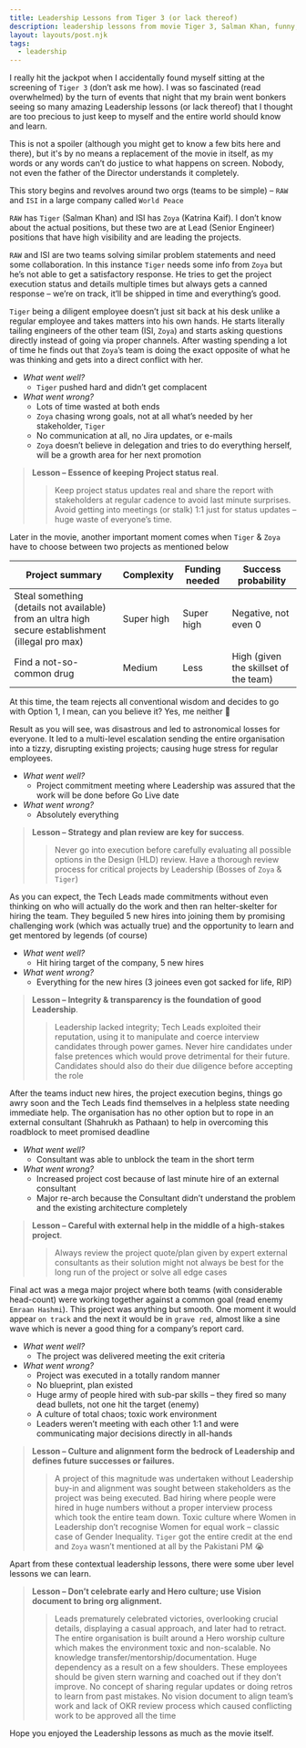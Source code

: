 ```yaml
---
title: Leadership Lessons from Tiger 3 (or lack thereof)
description: leadership lessons from movie Tiger 3, Salman Khan, funny, satire
layout: layouts/post.njk
tags:
  - leadership
---
```


I really hit the jackpot when I accidentally found myself sitting at the screening of `Tiger 3` (don’t ask me how). I was so fascinated (read overwhelmed) by the turn of events that night that my brain went bonkers seeing so many amazing Leadership lessons (or lack thereof) that I thought are too precious to just keep to myself and the entire world should know and learn.

This is not a spoiler (although you might get to know a few bits here and there), but it's by no means a replacement of the movie in itself, as my words or any words can’t do justice to what happens on screen. Nobody, not even the father of the Director understands it completely.

This story begins and revolves around two orgs (teams to be simple) – `RAW` and `ISI` in a large company called `World Peace`

`RAW` has `Tiger` (Salman Khan) and ISI has `Zoya` (Katrina Kaif). I don’t know about the actual positions, but these two are at Lead (Senior Engineer) positions that have high visibility and are leading the projects. 

`RAW` and ISI are two teams solving similar problem statements and need some collaboration. In this instance `Tiger` needs some info from `Zoya` but he’s not able to get a satisfactory response. He tries to get the project execution status and details multiple times but always gets a canned response – we’re on track, it’ll be shipped in time and everything’s good.

`Tiger` being a diligent employee doesn’t just sit back at his desk unlike a regular employee and takes matters into his own hands. He starts literally tailing engineers of the other team (ISI, `Zoya`) and starts asking questions directly instead of going via proper channels. After wasting spending a lot of time he finds out that `Zoya`’s team is doing the exact opposite of what he was thinking and gets into a direct conflict with her.

<div class="message-box">
  
- _What went well?_
  - `Tiger` pushed hard and didn’t get complacent
- _What went wrong?_
  - Lots of time wasted at both ends
  - `Zoya` chasing wrong goals, not at all what’s needed by her stakeholder, `Tiger`
  - No communication at all, no Jira updates, or e-mails
  - `Zoya` doesn’t believe in delegation and tries to do everything herself, will be a growth area for her next promotion

</div>
 
> **Lesson – Essence of keeping Project status real**.
>> Keep project status updates real and share the report with stakeholders at regular cadence to avoid last minute surprises. Avoid getting into meetings (or stalk) 1:1 just for status updates – huge waste of everyone’s time.

Later in the movie, another important moment comes when `Tiger` & `Zoya` have to choose between two projects as mentioned below


|Project summary | Complexity | Funding needed | Success probability
|----------------|------------|----------------|-------------------|
|Steal something (details not available) from an ultra high secure establishment (illegal pro max) | Super high | Super high | Negative, not even 0 |
|Find a not-so-common drug | Medium | Less | High (given the skillset of the team) |

At this time, the team rejects all conventional wisdom and decides to go with Option 1, I mean, can you believe it? Yes, me neither 🤦

Result as you will see, was disastrous and led to astronomical losses for everyone. It led to a multi-level escalation sending the entire organisation into a tizzy, disrupting existing projects; causing huge stress for regular employees.

<div class="message-box">
  
- _What went well?_
  - Project commitment meeting where Leadership was assured that the work will be done before Go Live date
- _What went wrong?_
  - Absolutely everything

</div>

> **Lesson – Strategy and plan review are key for success**.
>> Never go into execution before carefully evaluating all possible options in the Design (HLD) review. Have a thorough review process for critical projects by Leadership (Bosses of `Zoya` & `Tiger`)

As you can expect, the Tech Leads made commitments without even thinking on who will actually do the work and then ran helter-skelter for hiring the team. They beguiled 5 new hires into joining them by promising challenging work (which was actually true) and the opportunity to learn and get mentored by legends (of course)

<div class="message-box">
  
- _What went well?_
  - Hit hiring target of the company, 5 new hires
- _What went wrong?_
  - Everything for the new hires (3 joinees even got sacked for life, RIP)

</div>

> **Lesson – Integrity & transparency is the foundation of good Leadership**.
>> Leadership lacked integrity; Tech Leads exploited their reputation, using it to manipulate and coerce interview candidates through power games. Never hire candidates under false pretences which would prove detrimental for their future. Candidates should also do their due diligence before accepting the role

After the teams induct new hires, the project execution begins, things go awry soon and the Tech Leads find themselves in a helpless state needing immediate help. The organisation has no other option but to rope in an external consultant (Shahrukh as Pathaan) to help in overcoming this roadblock to meet promised deadline

<div class="message-box">
  
- _What went well?_
  - Consultant was able to unblock the team in the short term
- _What went wrong?_
  - Increased project cost because of last minute hire of an external consultant
  - Major re-arch because the Consultant didn’t understand the problem and the existing architecture completely

</div>

> **Lesson – Careful with external help in the middle of a high-stakes project**.
>> Always review the project quote/plan given by expert external consultants as their solution might not always be best for the long run of the project or solve all edge cases

Final act was a mega major project where both teams (with considerable head-count) were working together against a common goal (read enemy `Emraan Hashmi`). This project was anything but smooth. One moment it would appear `on track` and the next it would be in `grave red`, almost like a sine wave which is never a good thing for a company’s report card.

<div class="message-box">
  
- _What went well?_
  - The project was delivered meeting the exit criteria
- _What went wrong?_
  - Project was executed in a totally random manner
  - No blueprint, plan existed
  - Huge army of people hired with sub-par skills – they fired so many dead bullets, not one hit the target (enemy)
  - A culture of total chaos; toxic work environment
  - Leaders weren’t meeting with each other 1:1 and were communicating major decisions directly in all-hands

</div>


> **Lesson – Culture and alignment form the bedrock of Leadership and defines future successes or failures.**
>> A project of this magnitude was undertaken without Leadership buy-in and alignment was sought between stakeholders as the project was being executed. Bad hiring where people were hired in huge numbers without a proper interview process which took the entire team down. Toxic culture where Women in Leadership don’t recognise Women for equal work – classic case of Gender Inequality. `Tiger` got the entire credit at the end and `Zoya` wasn’t mentioned at all by the Pakistani PM 😭

Apart from these contextual leadership lessons, there were some uber level lessons we can learn.

> **Lesson – Don’t celebrate early and Hero culture; use Vision document to bring org alignment.**
>> Leads prematurely celebrated victories, overlooking crucial details, displaying a casual approach, and later had to retract. The entire organisation is built around a Hero worship culture which makes the environment toxic and non-scalable. No knowledge transfer/mentorship/documentation. Huge dependency as a result on a few shoulders. These employees should be given stern warning and coached out if they don’t improve. No concept of sharing regular updates or doing retros to learn from past mistakes. No vision document to align team’s work and lack of OKR review process which caused conflicting work to be approved all the time

Hope you enjoyed the Leadership lessons as much as the movie itself.
